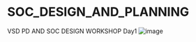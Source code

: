 # SOC_DESIGN_AND_PLANNING
VSD PD AND SOC DESIGN WORKSHOP
Day1
![image](https://github.com/gouthamstantri/SOC_DESIGN_AND_PLANNING/assets/51639089/2dab584f-4a75-4868-96fc-e40c3a6d5e75)
